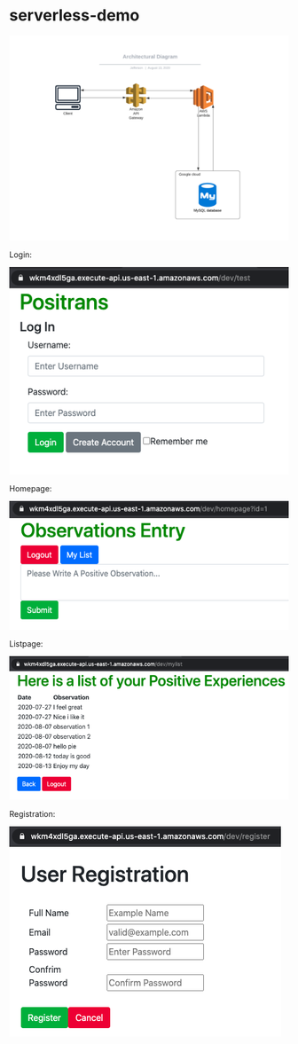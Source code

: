 # serverless-demo
![Image of node](https://github.com/Jeffreyx38/serverless-positrans/blob/master/images/Positrans.png)

Login:

![Image of node](https://github.com/Jeffreyx38/serverless-positrans/blob/master/images/login.png)

Homepage:

![Image of node](https://github.com/Jeffreyx38/serverless-positrans/blob/master/images/homepage.png)

Listpage:

![Image of node](https://github.com/Jeffreyx38/serverless-positrans/blob/master/images/listpage.png)

Registration:

![Image of node](https://github.com/Jeffreyx38/serverless-positrans/blob/master/images/registration.png)
